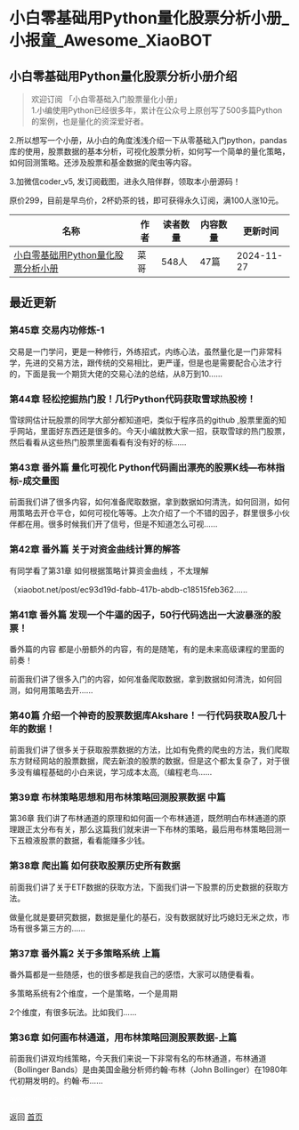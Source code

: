 # 小白零基础用Python量化股票分析小册_小报童_Awesome_XiaoBOT

## 小白零基础用Python量化股票分析小册介绍
> 欢迎订阅 「小白零基础入门股票量化小册」    
1.小编使用Python已经很多年，累计在公众号上原创写了500多篇Python的案例，也是量化的资深爱好者。    
    
2.所以想写一个小册，从小白的角度浅浅介绍一下从零基础入门python，pandas库的使用，股票数据的基本分析，可视化股票分析，如何写一个简单的量化策略，如何回测策略。还涉及股票和基金数据的爬虫等内容。    
    
3.加微信coder_v5, 发订阅截图，进永久陪伴群，领取本小册源码！    
    
原价299，目前是早鸟价，2杯奶茶的钱，即可获得永久订阅，满100人涨10元。  
  


|名称|作者|读者数量|内容数量|更新时间|
|---|---|---|---|---|
|[小白零基础用Python量化股票分析小册](https://xiaobot.net/p/quant_v5?refer=0b133df9-27dc-423b-8101-639049001c13)|菜哥|548人|47篇|2024-11-27|

## 最近更新
### 第45章 交易内功修炼-1

交易是一门学问，更是一种修行，外练招式，内练心法，虽然量化是一门非常科学，先进的交易方法，跟传统的交易相比，更严谨，但是也是需要配合心法才行的，下面是我一个期货大佬的交易心法的总结，从8万到10......

### 第44章 轻松挖掘热门股！几行Python代码获取雪球热股榜！

雪球网估计玩股票的同学大部分都知道吧，类似于程序员的github
,股票里面的知乎网站，里面好东西还是很多的。今天小编就教大家一招，获取雪球的热门股票，然后看看从这些热门股票里面看看有没有好的标......

### 第43章 番外篇 量化可视化 Python代码画出漂亮的股票K线—布林指标-成交量图

前面我们讲了很多内容，如何准备爬取数据，拿到数据如何清洗，如何回测，如何用策略去开仓平仓，如何可视化等等。上次介绍了一个不错的因子，群里很多小伙伴都在用。很多时候我们开了信号，但是不知道怎么可视......

### 第42章 番外篇 关于对资金曲线计算的解答

有同学看了第31章 如何根据策略计算资金曲线 ，不太理解

（xiaobot.net/post/ec93d19d-fabb-417b-abdb-c18515feb362......

### 第41章 番外篇 发现一个牛逼的因子，50行代码选出一大波暴涨的股票！

番外篇的内容 都是小册额外的内容，有的是随笔，有的是未来高级课程的里面的前奏！

前面我们讲了很多入门的内容，如何准备爬取数据，拿到数据如何清洗，如何回测，如何用策略去开......

### 第40篇 介绍一个神奇的股票数据库Akshare！一行代码获取A股几十年的数据！

前面我们讲了很多关于获取股票数据的方法，比如有免费的爬虫的方法，我们爬取东方财经网站的股票数据，爬去新浪的股票的数据，但是这个都太复杂了，对于很多没有编程基础的小白来说，学习成本太高,（编程老鸟......

### 第39章 布林策略思想和用布林策略回测股票数据 中篇

第36章
我们讲了布林通道的原理和如何画一个布林通道，既然明白布林通道的原理跟正太分布有关，那么这篇我们就来讲一下布林的策略，最后用布林策略回测一下五粮液股票的数据，看看能赚多少钱。

### 第38章 爬出篇 如何获取股票历史所有数据

前面我们讲了关于ETF数据的获取方法，下面我们讲一下股票的历史数据的获取方法。

做量化就是要研究数据，数据是量化的基石，没有数据就好比巧媳妇无米之炊，市场有很多第三方的......

### 第37章 番外篇2 关于多策略系统 上篇

番外篇都是一些随感，也的很多都是我自己的感悟，大家可以随便看看。

多策略系统有2个维度，一个是策略，一个是周期

2个维度，有很多玩法。比如我们......

### 第36章 如何画布林通道，用布林策略回测股票数据-上篇

前面我们讲双均线策略，今天我们来说一下非常有名的布林通道，布林通道（Bollinger Bands）是由美国金融分析师约翰·布林（John
Bollinger）在1980年代初期发明的。约翰·布......


<a href="https://github.com/Reno9527/awesome-xiaobot" style="color: white; text-decoration: none;">awesome-xiaobot</a>

返回 [首页](../README.md)
